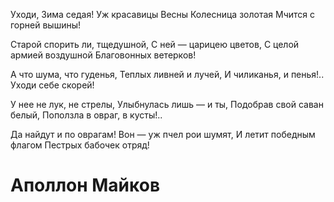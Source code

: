 Уходи, Зима седая!
Уж красавицы Весны
Колесница золотая
Мчится с горней вышины!

Старой спорить ли, тщедушной,
С ней — царицею цветов,
С целой армией воздушной
Благовонных ветерков!

А что шума, что гуденья,
Теплых ливней и лучей,
И чиликанья, и пенья!..
Уходи себе скорей!

У нее не лук, не стрелы,
Улыбнулась лишь — и ты,
Подобрав свой саван белый,
Поползла в овраг, в кусты!..

Да найдут и по оврагам!
Вон — уж пчел рои шумят,
И летит победным флагом
Пестрых бабочек отряд!

# Аполлон Майков
